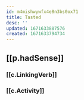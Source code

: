 ```yaml
---
id: m4mishwywfx4e8n3bs0ox71
title: Tasted
desc: ''
updated: 1671633887576
created: 1671633794734
---
```


## [[p.hadSense]]

### [[c.LinkingVerb]]

### [[c.Activity]]